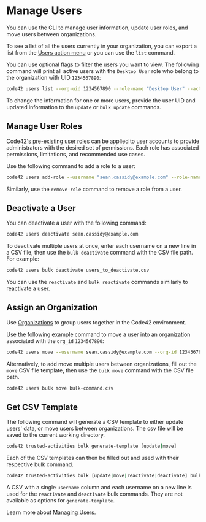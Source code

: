 # Manage Users

You can use the CLI to manage user information, update user roles, and move users between organizations.

To see a list of all the users currently in your organization, you can export a list from the [Users action menu](https://support.code42.com/Administrator/Cloud/Code42_console_reference/Users_reference#Action_menu) or you can use the  `list` command.

You can use optional flags to filter the users you want to view. The following command will print all active users with the `Desktop User` role who belong to the organization with UID `1234567890`:
```bash
code42 users list --org-uid 1234567890 --role-name "Desktop User" --active
```

To change the information for one or more users, provide the user UID and updated information to the `update` or `bulk update` commands.

## Manage User Roles

[Code42's pre-existing user roles](https://support.code42.com/Administrator/6/Monitoring_and_managing/Roles_resources/Roles_reference#Standard_roles) can be applied to user accounts to provide administrators with the desired set of permissions.  Each role has associated permissions, limitations, and recommended use cases.

Use the following command to add a role to a user:
```bash
code42 users add-role --username "sean.cassidy@example.com" --role-name "Desktop User"
```

Similarly, use the `remove-role` command to remove a role from a user.

## Deactivate a User

You can deactivate a user with the following command:
```bash
code42 users deactivate sean.cassidy@example.com
```

To deactivate multiple users at once, enter each username on a new line in a CSV file, then use the `bulk deactivate` command with the CSV file path. For example:
```bash
code42 users bulk deactivate users_to_deactivate.csv
```

You can use the `reactivate` and `bulk reactivate` commands similarly to reactivate a user.

## Assign an Organization

Use [Organizations](https://support.code42.com/Administrator/Cloud/Code42_console_reference/Organizations_reference) to group users together in the Code42 environment.

Use the following example command to move a user into an organization associated with the `org_id` `1234567890`:
```bash
code42 users move --username sean.cassidy@example.com --org-id 1234567890
```

Alternatively, to add move multiple users between organizations, fill out the `move` CSV file template, then use the `bulk move` command with the CSV file path.
```bash
code42 users bulk move bulk-command.csv
```

## Get CSV Template

The following command will generate a CSV template to either update users' data, or move users between organizations.  The csv file will be saved to the current working directory.
```bash
code42 trusted-activities bulk generate-template [update|move]
```

Each of the CSV templates can then be filled out and used with their respective bulk command.
```bash
code42 trusted-activities bulk [update|move|reactivate|deactivate] bulk-command.csv
```

A CSV with a single `username` column and each username on a new line is used for the `reactivate` and `deactivate` bulk commands.  They are not available as options for `generate-template`.

Learn more about [Managing Users](../commands/users.md).
